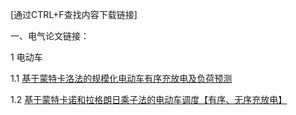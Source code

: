 [通过CTRL+F查找内容下载链接]



一、电气论文链接：

1 电动车

1.1 [基于蒙特卡洛法的规模化电动车有序充放电及负荷预测](https://mbd.pub/o/bread/YpqTlZZq)

1.2 [基于蒙特卡诺和拉格朗日乘子法的电动车调度【有序、无序充放电】](https://mbd.pub/o/bread/Ypuamptx)
